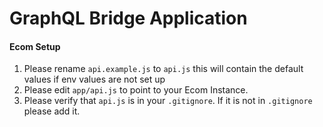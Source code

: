 # GraphQL Bridge Application 

#### Ecom Setup
1) Please rename `api.example.js` to `api.js` this will contain the default values if env values are not set up
2) Please edit `app/api.js` to point to your Ecom Instance.
3) Please verify that `api.js` is in your `.gitignore`. If it is not in `.gitignore` please add it.

